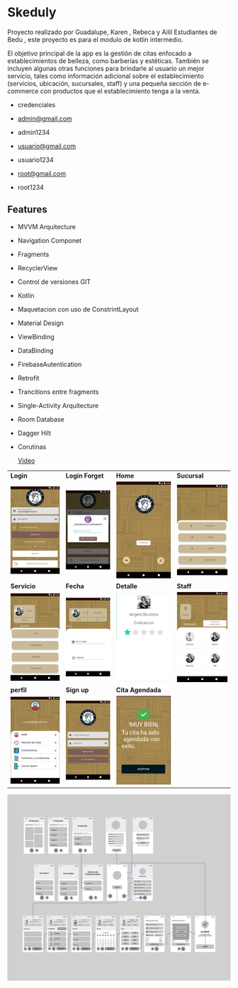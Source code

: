 
# Skeduly

Proyecto realizado por Guadalupe, Karen , Rebeca y Ailil  Estudiantes de Bedu , este proyecto es para el modulo de kotlin intermedio.

El objetivo principal de la app es la gestión de citas enfocado a establecimientos de belleza, como barberías y estéticas. También se incluyen algunas otras funciones para brindarle al usuario un mejor servicio, tales como información adicional sobre el establecimiento (servicios, ubicación, sucursales, staff) y una pequeña sección de e-commerce con productos que el establecimiento tenga a la venta.

- credenciales 

- admin@gmail.com 
- admin1234

- usuario@gmail.com
- usuario1234

- root@gmail.com
- root1234


## Features

- MVVM Arquitecture
- Navigation Componet
- Fragments
- RecyclerView
- Control de versiones GIT
- Kotlin
- Maquetacion con uso de ConstrintLayout
- Material Design
- ViewBinding
- DataBinding
- FirebaseAutentication
- Retrofit
- Trancitions entre fragments
- Single-Activity Arquitecture
- Room Database
- Dagger Hilt
- Corutinas


  [Video](https://www.youtube.com/watch?v=NiYT53pavk4)

 <table>
  <tr>
    <td><strong>Login</strong></td>
   <td><strong>Login Forget</strong></td>
    <td><strong>Home</strong></td>
    <td><strong>Sucursal</strong></td>
  </tr>
  <tr>
    <td><img src="screenshots/login.png" width="100%"></td>
    <td><img src="screenshots/sign_up_alert.png" width="100%"></td>
    <td><img src="screenshots/home.png" width="100%"></td>
    <td><img src="screenshots/sucursales.png" width="100%"></td>
  </tr>
  <tr>
    <td><strong>Servicio</strong></td>
    <td><strong>Fecha</strong></td>
    <td><strong>Detalle</strong></td>
    <td><strong>Staff</strong></td>
  </tr>
  <tr>
    <td><img src="screenshots/servicio.png" width="100%"></td>
    <td><img src="screenshots/fecha.png" width="100%"></td>
    <td><img src="screenshots/detalle.png" width="100%"></td>
    <td><img src="screenshots/staff.png" width="100%"></td>
  </tr>
 <tr>
    <td><strong>perfil</strong></td>
    <td><strong>Sign up</strong></td>
  <td><strong>Cita Agendada</strong></td>
  </tr>
  <tr>
    <td><img src="screenshots/perfil.png" width="100%"></td>
    <td><img src="screenshots/sing_up.png" width="100%"></td>
   <td><img src="screenshots/cita agendada.png" width="100%"></td>
  </tr>
</table> 

<img src="screenshots/Flujos app.png">
